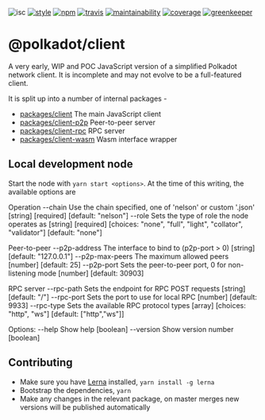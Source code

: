 ![isc](https://img.shields.io/badge/license-ISC-lightgrey.svg?style=flat-square)
[![style](https://img.shields.io/badge/code%20style-semistandard-lightgrey.svg?style=flat-square)](https://github.com/Flet/semistandard)
[![npm](https://img.shields.io/npm/v/@polkadot/client.svg?style=flat-square)](https://www.npmjs.com/package/@polkadot/client)
[![travis](https://img.shields.io/travis/polkadot-js/client.svg?style=flat-square)](https://travis-ci.org/polkadot-js/client)
[![maintainability](https://img.shields.io/codeclimate/maintainability/polkadot-js/client.svg?style=flat-square)](https://codeclimate.com/github/polkadot-js/client/maintainability)
[![coverage](https://img.shields.io/coveralls/polkadot-js/client.svg?style=flat-square)](https://coveralls.io/github/polkadot-js/client?branch=master)
[![greenkeeper](https://img.shields.io/badge/greenkeeper-enabled-brightgreen.svg?style=flat-square)](https://greenkeeper.io/)

# @polkadot/client

A very early, WIP and POC JavaScript version of a simplified Polkadot network client. It is incomplete and may not evolve to be a full-featured client.

It is split up into a number of internal packages -

- [packages/client](packages/client/) The main JavaScript client
- [packages/client-p2p](packages/client-p2p/) Peer-to-peer server
- [packages/client-rpc](packages/client-rpc/) RPC server
- [packages/client-wasm](packages/client-wasm/) Wasm interface wrapper

## Local development node

Start the node with `yarn start <options>`. At the time of this writing, the available options are

  Operation
    --chain  Use the chain specified, one of 'nelson' or custom '<chain>.json'
                                           [string] [required] [default: "nelson"]
    --role   Sets the type of role the node operates as
                [string] [required] [choices: "none", "full", "light", "collator",
                                                    "validator"] [default: "none"]

  Peer-to-peer
    --p2p-address    The interface to bind to (p2p-port > 0)
                                                   [string] [default: "127.0.0.1"]
    --p2p-max-peers  The maximum allowed peers              [number] [default: 25]
    --p2p-port       Sets the peer-to-peer port, 0 for non-listening mode
                                                       [number] [default: 30903]

  RPC server
    --rpc-path  Sets the endpoint for RPC POST requests    [string] [default: "/"]
    --rpc-port  Sets the port to use for local RPC        [number] [default: 9933]
    --rpc-type  Sets the available RPC protocol types
                          [array] [choices: "http", "ws"] [default: ["http","ws"]]

  Options:
    --help     Show help                                                 [boolean]
    --version  Show version number                                       [boolean]

## Contributing

- Make sure you have [Lerna](https://lernajs.io/) installed, `yarn install -g lerna`
- Bootstrap the dependencies, `yarn`
- Make any changes in the relevant package, on master merges new versions will be published automatically

